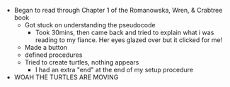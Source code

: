 
+ Began to read through Chapter 1 of the Romanowska, Wren, & Crabtree book
	+ Got stuck on understanding the pseudocode 
		+ Took 30mins, then came back and tried to explain what i was reading to my fiance. Her eyes glazed over but it clicked for me!
	+ Made a button
	+ defined procedures
	+ Tried to create turtles, nothing appears
		+ I had an extra "end" at the end of my setup procedure
+ WOAH THE TURTLES ARE MOVING 
